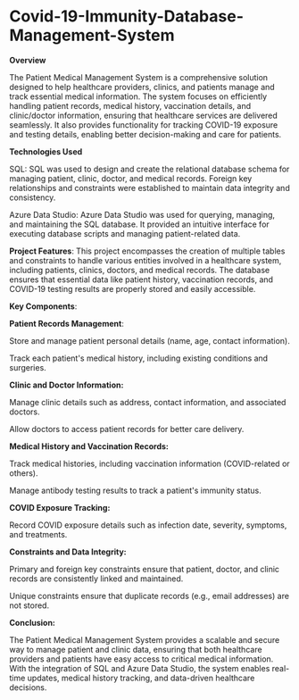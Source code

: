 # **Covid-19-Immunity-Database-Management-System**

**Overview**

The Patient Medical Management System is a comprehensive solution designed to help healthcare providers, clinics, and patients manage and track essential medical information. The system focuses on efficiently handling patient records, medical history, vaccination details, and clinic/doctor information, ensuring that healthcare services are delivered seamlessly. It also provides functionality for tracking COVID-19 exposure and testing details, enabling better decision-making and care for patients.

**Technologies Used**

SQL: SQL was used to design and create the relational database schema for managing patient, clinic, doctor, and medical records. Foreign key relationships and constraints were established to maintain data integrity and consistency.

Azure Data Studio: Azure Data Studio was used for querying, managing, and maintaining the SQL database. It provided an intuitive interface for executing database scripts and managing patient-related data.

**Project Features**:
This project encompasses the creation of multiple tables and constraints to handle various entities involved in a healthcare system, including patients, clinics, doctors, and medical records. The database ensures that essential data like patient history, vaccination records, and COVID-19 testing results are properly stored and easily accessible.

**Key Components**:

**Patient Records Management**:

Store and manage patient personal details (name, age, contact information).

Track each patient's medical history, including existing conditions and surgeries.

**Clinic and Doctor Information:**

Manage clinic details such as address, contact information, and associated doctors.

Allow doctors to access patient records for better care delivery.

**Medical History and Vaccination Records:**

Track medical histories, including vaccination information (COVID-related or others).

Manage antibody testing results to track a patient's immunity status.

**COVID Exposure Tracking:**

Record COVID exposure details such as infection date, severity, symptoms, and treatments.

**Constraints and Data Integrity:**

Primary and foreign key constraints ensure that patient, doctor, and clinic records are consistently linked and maintained.

Unique constraints ensure that duplicate records (e.g., email addresses) are not stored.

**Conclusion:**

The Patient Medical Management System provides a scalable and secure way to manage patient and clinic data, ensuring that both healthcare providers and patients have easy access to critical medical information. With the integration of SQL and Azure Data Studio, the system enables real-time updates, medical history tracking, and data-driven healthcare decisions.

